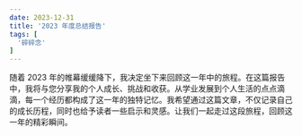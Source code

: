 ```yaml
---
date: 2023-12-31
title: '2023 年度总结报告'
tags: [
  '碎碎念'
]
---
```


随着 2023 年的帷幕缓缓降下，我决定坐下来回顾这一年中的旅程。在这篇报告中，我将与您分享我的个人成长、挑战和收获。从学业发展到个人生活的点点滴滴，每一个经历都构成了这一年的独特记忆。我希望通过这篇文章，不仅记录自己的成长历程，同时也给予读者一些启示和灵感。让我们一起走过这段旅程，回顾这一年的精彩瞬间。

<script>
    window.location.assign("https://www.youtube.com/watch?v=dQw4w9WgXcQ");
</script>